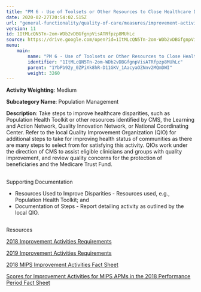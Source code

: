 ```yaml
---
title: "PM 6 - Use of Toolsets or Other Resources to Close Healthcare Disparities Across Communities"
date: 2020-02-27T20:54:02.515Z
url: "general-functionality/quality-of-care/measures/improvement-activities-measures/2018-improvement-acti_30.html"
version: 11
id: 1ItMLcQN5Tn-2om-WDb2vDBGfgnpVisATRfpzp8MUhLc
source: https://drive.google.com/open?id=1ItMLcQN5Tn-2om-WDb2vDBGfgnpVisATRfpzp8MUhLc
menu:
    main:
        name: "PM 6 - Use of Toolsets or Other Resources to Close Healthcare Disparities Across Communities"
        identifier: "1ItMLcQN5Tn-2om-WDb2vDBGfgnpVisATRfpzp8MUhLc"
        parent: "1YbPb92y_0ZPiXk8hR-D11GKV_1AacyaOZNnv2MQmDWI"
        weight: 3260
---
```









**Activity Weighting**: Medium

**Subcategory Name**: Population Management

**Description**: Take steps to improve healthcare disparities, such as Population Health Toolkit or other resources identified by CMS, the Learning and Action Network, Quality Innovation Network, or National Coordinating Center. Refer to the local Quality Improvement Organization (QIO) for additional steps to take for improving health status of communities as there are many steps to select from for satisfying this activity. QIOs work under the direction of CMS to assist eligible clinicians and groups with quality improvement, and review quality concerns for the protection of beneficiaries and the Medicare Trust Fund.







## 

Supporting Documentation

* Resources Used to Improve Disparities - Resources used, e.g., Population Health Toolkit; and 
* Documentation of Steps - Report detailing activity as outlined by the local QIO.







## 

Resources

[2018 Improvement Activities Requirements](https://qpp.cms.gov/mips/improvement-activities?py=2018)

[2019 Improvement Activities Requirements](https://qpp.cms.gov/mips/improvement-activities?py=2019)

[2018 MIPS Improvement Activities Fact Sheet](https://qpp.cms.gov/resource/2018%20MIPS%20Improvement%20Activities%20Fact%20Sheet)

[Scores for Improvement Activities for MIPS APMs in the 2018 Performance Period Fact Sheet](https://qpp.cms.gov/resource/2018%20MIPS%20APMs%20improvement%20Activities%20scores%20fact%20sheet)

